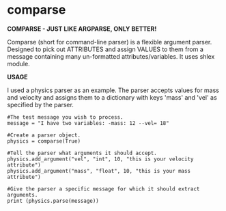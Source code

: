 # comparse

<b>COMPARSE - JUST LIKE ARGPARSE, ONLY BETTER!</b>

Comparse (short for command-line parser) is a flexible argument parser. Designed to pick out ATTRIBUTES and assign VALUES to them from a message containing many un-formatted attributes/variables. It uses shlex module.

<b>USAGE</b>

I used a physics parser as an example. The parser accepts values for mass and velocity and assigns them to a dictionary with keys 'mass' and 'vel' as specified by the parser. 


    #The test message you wish to process.
    message = "I have two variables: -mass: 12 --vel= 18"

    #Create a parser object.
    physics = comparse(True)

    #Tell the parser what arguments it should accept.
    physics.add_argument("vel", "int", 10, "this is your velocity attribute")
    physics.add_argument("mass", "float", 10, "this is your mass attribute")  

    #Give the parser a specific message for which it should extract arguments.
    print (physics.parse(message))
